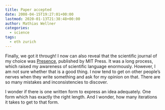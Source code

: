 ```yaml
---
title: Paper accepted
date: 2008-04-15T19:27:01+00:00
lastmod: 2020-01-13T21:38:48+00:00
author: Mathias Wellner
categories:
  - science
tags:
  - eth zurich
---
```

Finally, we got it through! I now can also reveal that the scientific journal of my choice was [Presence](http://www.mitpressjournals.org/pres), published by MIT Press. It was a long process, which raised my awareness of scientific language enormously. However, I am not sure whether that is a good thing. I now tend to get on other people&#8217;s nerves when they write something and ask for my opinion on that. There are so many mistakes and inconsistencies to discover.

I wonder if there is one written form to express an idea adequately. One form which has exactly the right length. And I wonder, how many iterations it takes to get to that form.